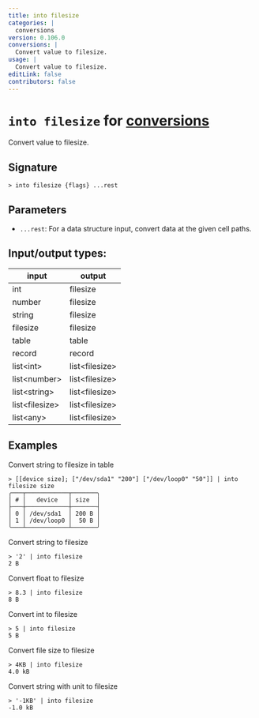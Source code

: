 ```yaml
---
title: into filesize
categories: |
  conversions
version: 0.106.0
conversions: |
  Convert value to filesize.
usage: |
  Convert value to filesize.
editLink: false
contributors: false
---
```

<!-- This file is automatically generated. Please edit the command in https://github.com/nushell/nushell instead. -->

# `into filesize` for [conversions](/commands/categories/conversions.md)

<div class='command-title'>Convert value to filesize.</div>

## Signature

```> into filesize {flags} ...rest```

## Parameters

 -  `...rest`: For a data structure input, convert data at the given cell paths.


## Input/output types:

| input          | output         |
| -------------- | -------------- |
| int            | filesize       |
| number         | filesize       |
| string         | filesize       |
| filesize       | filesize       |
| table          | table          |
| record         | record         |
| list&lt;int&gt;      | list&lt;filesize&gt; |
| list&lt;number&gt;   | list&lt;filesize&gt; |
| list&lt;string&gt;   | list&lt;filesize&gt; |
| list&lt;filesize&gt; | list&lt;filesize&gt; |
| list&lt;any&gt;      | list&lt;filesize&gt; |
## Examples

Convert string to filesize in table
```nu
> [[device size]; ["/dev/sda1" "200"] ["/dev/loop0" "50"]] | into filesize size
╭───┬────────────┬───────╮
│ # │   device   │ size  │
├───┼────────────┼───────┤
│ 0 │ /dev/sda1  │ 200 B │
│ 1 │ /dev/loop0 │  50 B │
╰───┴────────────┴───────╯

```

Convert string to filesize
```nu
> '2' | into filesize
2 B
```

Convert float to filesize
```nu
> 8.3 | into filesize
8 B
```

Convert int to filesize
```nu
> 5 | into filesize
5 B
```

Convert file size to filesize
```nu
> 4KB | into filesize
4.0 kB
```

Convert string with unit to filesize
```nu
> '-1KB' | into filesize
-1.0 kB
```
